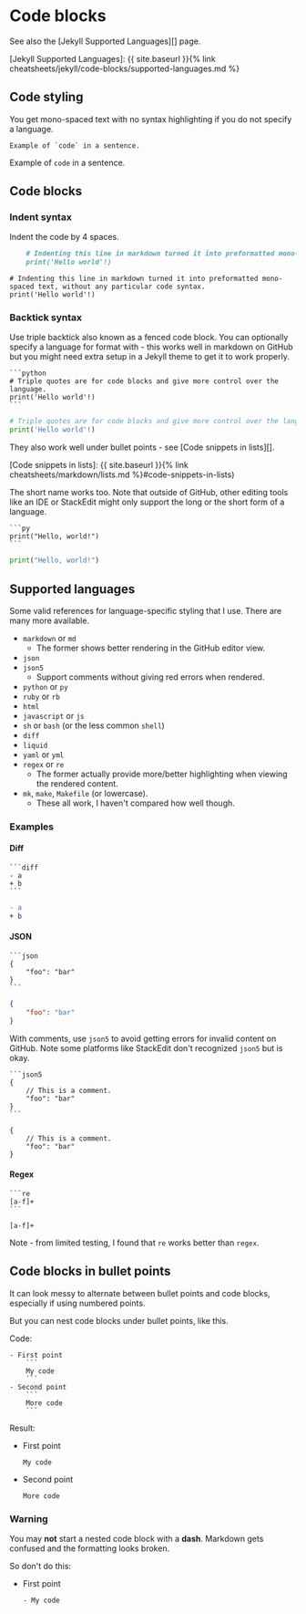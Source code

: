 # Code blocks

See also the [Jekyll Supported Languages][] page.

[Jekyll Supported Languages]: {{ site.baseurl }}{% link cheatsheets/jekyll/code-blocks/supported-languages.md %}


## Code styling

You get mono-spaced text with no syntax highlighting if you do not specify a language.

```
Example of `code` in a sentence.
```

Example of `code` in a sentence.


## Code blocks

### Indent syntax

Indent the code by 4 spaces.

```markdown
    # Indenting this line in markdown turned it into preformatted mono-spaced text, without any particular code syntax.
    print('Hello world'!)
```

    # Indenting this line in markdown turned it into preformatted mono-spaced text, without any particular code syntax.
    print('Hello world'!)


### Backtick syntax

Use triple backtick also known as a fenced code block. You can optionally specify a language for format with - this works well in markdown on GitHub but you might need extra setup in a Jekyll theme to get it to work properly.

    ```python
    # Triple quotes are for code blocks and give more control over the language.
    print('Hello world'!)
    ```

```python
# Triple quotes are for code blocks and give more control over the language.
print('Hello world'!)
```

They also work well under bullet points - see [Code snippets in lists][].

[Code snippets in lists]: {{ site.baseurl }}{% link cheatsheets/markdown/lists.md %}#code-snippets-in-lists)

The short name works too. Note that outside of GitHub, other editing tools like an IDE or StackEdit might only support the long or the short form of a language.

	```py
	print("Hello, world!")
	```

```py
print("Hello, world!")
```


## Supported languages

Some valid references for language-specific styling that I use. There are many more available.

- `markdown` or `md`
	- The former shows better rendering in the GitHub editor view.
- `json`
- `json5`
	- Support comments without giving red errors when rendered.
- `python` or `py`
- `ruby` or `rb`
- `html`
- `javascript` or `js`
- `sh` or `bash` (or the less common `shell`)
- `diff`
- `liquid`
- `yaml` or `yml`
- `regex` or `re`
	- The former actually provide more/better highlighting when viewing the rendered content.
- `mk`, `make`, `Makefile` (or lowercase).
	- These all work, I haven't compared how well though.


### Examples

#### Diff

	```diff
	- a
	+ b
	```

```diff
- a
+ b
```

#### JSON

	```json
	{
	    "foo": "bar"
	}
	```

```json
{
    "foo": "bar"
}
```

With comments, use `json5` to avoid getting errors for invalid content on GitHub. Note some platforms like StackEdit don't recognized `json5` but is okay.

	```json5
	{
	    // This is a comment.
	    "foo": "bar"
	}
	```


```json5
{
    // This is a comment.
    "foo": "bar"
}
```

#### Regex

	```re
	[a-f]+
	```

```re
[a-f]+
```

Note - from limited testing, I found that `re` works better than `regex`.


## Code blocks in bullet points

It can look messy to alternate between bullet points and code blocks, especially if using numbered points.

But you can nest code blocks under bullet points, like this.

Code:

    - First point
        ```
        My code
        ```
    - Second point
        ```
        More code
        ```

Result:

- First point
    ```
    My code
    ```
- Second point
    ```
    More code
    ```

### Warning

You may **not** start a nested code block with a **dash**. Markdown gets confused and the formatting looks broken.

So don't do this:

- First point
    ```
    - My code
    ```
